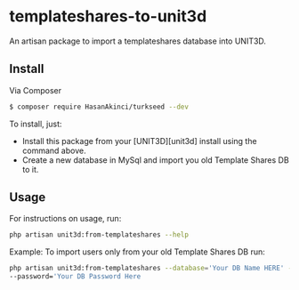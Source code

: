 # templateshares-to-unit3d
An artisan package to import a templateshares database into UNIT3D.

## Install

Via Composer

```bash
$ composer require HasanAkinci/turkseed --dev
```

To install, just:
- Install this package from your [UNIT3D][unit3d] install using the command above.
- Create a new database in MySql and import you old Template Shares DB to it.

## Usage

For instructions on usage, run:

```bash
php artisan unit3d:from-templateshares --help
```

Example:
To import users only from your old Template Shares DB run:

```bash
php artisan unit3d:from-templateshares --database='Your DB Name HERE' --username='Your DB Username Here'
--password='Your DB Password Here
```
